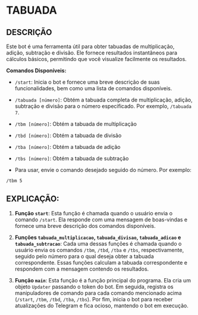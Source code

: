 # TABUADA
## DESCRIÇÃO
Este bot é uma ferramenta útil para obter tabuadas de multiplicação, adição, subtração e divisão. Ele fornece resultados instantâneos para cálculos básicos, permitindo que você visualize facilmente os resultados.

**Comandos Disponíveis:**
- `/start`: Inicia o bot e fornece uma breve descrição de suas funcionalidades, bem como uma lista de comandos disponíveis.
- `/tabuada [número]`: Obtém a tabuada completa de multiplicação, adição, subtração e divisão para o número especificado. Por exemplo, `/tabuada 7`.
- `/tbm [número]`: Obtém a tabuada de multiplicação
- `/tbd [número]`: Obtém a tabuada de divisão
- `/tba [número]`: Obtém a tabuada de adição
- `/tbs [número]`: Obtém a tabuada de subtração

- Para usar, envie o comando desejado seguido do número. Por exemplo: 
```
/tbm 5
```

## EXPLICAÇÃO:
1. **Função `start`**: Esta função é chamada quando o usuário envia o comando `/start`. Ela responde com uma mensagem de boas-vindas e fornece uma breve descrição dos comandos disponíveis.

2. **Funções `tabuada_multiplicacao`, `tabuada_divisao`, `tabuada_adicao` e `tabuada_subtracao`**: Cada uma dessas funções é chamada quando o usuário envia os comandos `/tbm`, `/tbd`, `/tba` e `/tbs`, respectivamente, seguido pelo número para o qual deseja obter a tabuada correspondente. Essas funções calculam a tabuada correspondente e respondem com a mensagem contendo os resultados.

3. **Função `main`**: Esta função é a função principal do programa. Ela cria um objeto `Updater` passando o token do bot. Em seguida, registra os manipuladores de comando para cada comando mencionado acima (`/start`, `/tbm`, `/tbd`, `/tba`, `/tbs`). Por fim, inicia o bot para receber atualizações do Telegram e fica ocioso, mantendo o bot em execução.

